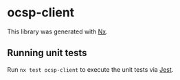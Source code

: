 # ocsp-client

This library was generated with [Nx](https://nx.dev).

## Running unit tests

Run `nx test ocsp-client` to execute the unit tests via [Jest](https://jestjs.io).
